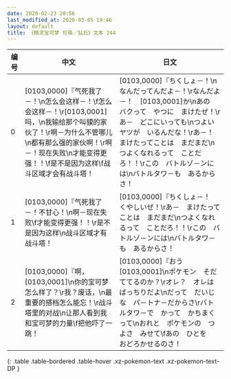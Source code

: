 ```yaml
---
date: 2020-02-23 20:56
last_modified_at: 2020-03-05 19:46
layout: default
title: 《精灵宝可梦 珍珠／钻石》文本 244
---
```

| 编号 | 中文 | 日文 |
| ---- | ---- | ---- |
| 0 | [0103,0000]『气死我了－！\n怎么会这样－！\f怎么会这样－！\r[0103,0001]吗，\n我输给那个叫貘的家伙了！\r啊－为什么不管哪儿\n都有那么强的家伙啊！\r啊－！现在失败\n才能变得更强！！\f是不是因为这样\f战斗区域才会有战斗塔！ | [0103,0000]『ちくしょ－！\nなんだってんだよ－！\rなんだよ－！　[0103,0001]か\nあの　バクって　やつに　まけたぜ！\rあ－　どこにいっても\nつよい　ヤツが　いるんだな！\rあ－！　まけたってことは　まだまだ\nつよくなれるって　ことだろ！！\rこの　バトルゾ－ンには\nバトルタワ－も　あるからさ！ |
| 1 | [0103,0000]『气死我了－！不甘心！\n啊－现在失败\f才能变得更强！！\r是不是因为这样\n战斗区域才有战斗塔！ | [0103,0000]『ちくしょ－！　くやしいぜ！\rあ－　まけたってことは　まだまだ\nつよくなれるって　ことだろ！！\rこの　バトルゾ－ンには\nバトルタワ－も　あるからさ！ |
| 2 | [0103,0000]『啊，[0103,0001]\n你的宝可梦怎么样了？\r我？废话，\n最重要的搭档怎么能忘！\r战斗塔里的对战\n让那人看到我和宝可梦的力量\f把他吓了一跳！ | [0103,0000]『おう　[0103,0001]\nポケモン　そだててるのか？\rオレ？　オレは　ばっちりだよ\nだって　だいじな　パ－トナ－だからさ\rバトルタワ－で　かって　かちまくって\nおれと　ポケモンの　つよさ　みせて\fあの　ひとを　おどろかせるのさ！ |
{: .table .table-bordered .table-hover .xz-pokemon-text .xz-pokemon-text-DP }